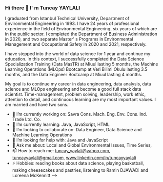 ### Hi there 👋 I' m Tuncay YAYLALI
I graduated from Istanbul Technical University, Department of Environmental Engineering in 1993. I have 24 years of professional experience in the field of Environmental Engineering, six years of which are in the public sector. I completed the Department of Business Administration in 2020, and two separate Master' s Programs in Environmental Management and Occupational Safety in 2020 and 2021, respectively.

I have stepped into the world of data science for 1 year and continue my education. In this context, I successfully completed the Data Science Specialization Training (Data MasTR) at Miuul lasting 5 months, the Machine Learning Operations (MLOps) Bootcamp at Veri Bilimi Okulu lasting 3.5 months, and the Data Engineer Bootcamp at Miuul lasting 4 months.

My goal is to continue my career in data engineering, data analysis, data science and MLOps engineering and become a good full stack data scientist. Time-management, problem solving, leadership, work ethic, attention to detail, and continuous learning are my most important values. I am married and have two sons.

- 🔭 I’m currently working on: Savra Cons. Mach. Eng. Env. Cons. Ind. Trade Ltd. Co.
- 🌱 I’m currently learning: Java, JavaScript, HTML
- 👯 I’m looking to collaborate on: Data Engineer, Data Science and Machine Learning Operations
- 🤔 I’m looking for help with: Java and JavaScript
- 💬 Ask me about: Local and Global Environmental Issues, Time Series, 
- 📫 How to reach me: tuncay_yaylali@yahoo.com, tuncayyaylali@gmail.com, www.linkedin.com/in/tuncayyaylali 
- ⚡ Hobbies: reading books about data science, playing basketball, making cheesecakes and pastries, listening to Ramin DJAWADI and Loreena McKennitt
-->
